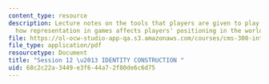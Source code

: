 ```yaml
---
content_type: resource
description: Lecture notes on the tools that players are given to play online and
  how representation in games affects players' positioning in the world.
file: https://ol-ocw-studio-app-qa.s3.amazonaws.com/courses/cms-300-introduction-to-videogame-studies-fall-2011/68c2c22a3449e3f644a72f80de6c6d75_MITCMS_300F11_session_12.pdf
file_type: application/pdf
resourcetype: Document
title: "Session 12 \u2013 IDENTITY CONSTRUCTION "
uid: 68c2c22a-3449-e3f6-44a7-2f80de6c6d75
---
```

